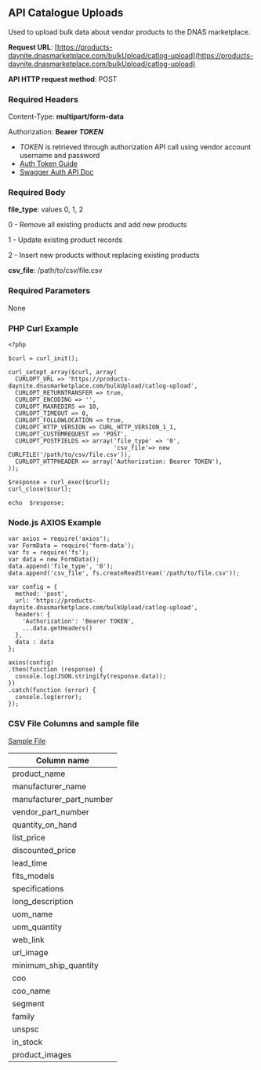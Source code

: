 <!--

---

layout: template

title: cataloqueupload

filename: cataloqueupload.md

--- 

-->

## API Catalogue Uploads

Used to upload bulk data about vendor products to the DNAS marketplace.

**Request URL**: [https://products-daynite.dnasmarketplace.com/bulkUpload/catlog-upload](https://products-daynite.dnasmarketplace.com/bulkUpload/catlog-upload)

**API HTTP request method**: POST  

### Required Headers

Content-Type: **multipart/form-data**

Authorization: **Bearer *TOKEN*** 

- *TOKEN* is retrieved through authorization API call using vendor account username and password
- [Auth Token Guide](auth.md)
-  [Swagger Auth API Doc](https://punchout-daynite.dnasmarketplace.com/api-docs/)

### Required Body
**file_type**: values 0, 1, 2

 0 - Remove all existing products and add new products

 1 - Update existing product records

 2 - Insert new products without replacing existing products




**csv_file**: /path/to/csv/file.csv

### Required Parameters
None

### PHP Curl Example
```
<?php

$curl = curl_init(); 

curl_setopt_array($curl, array(
  CURLOPT_URL => 'https://products-daynite.dnasmarketplace.com/bulkUpload/catlog-upload',
  CURLOPT_RETURNTRANSFER => true,
  CURLOPT_ENCODING => '',
  CURLOPT_MAXREDIRS => 10,
  CURLOPT_TIMEOUT => 0,
  CURLOPT_FOLLOWLOCATION => true,
  CURLOPT_HTTP_VERSION => CURL_HTTP_VERSION_1_1,
  CURLOPT_CUSTOMREQUEST => 'POST',
  CURLOPT_POSTFIELDS => array('file_type' => '0',
							  'csv_file'=> new CURLFILE('/path/to/csv/file.csv')),
  CURLOPT_HTTPHEADER => array('Authorization: Bearer TOKEN'),
));

$response = curl_exec($curl);
curl_close($curl);

echo  $response;
```
### Node.js AXIOS Example
```
var axios = require('axios');
var FormData = require('form-data');
var fs = require('fs');
var data = new FormData();
data.append('file_type', '0');
data.append('csv_file', fs.createReadStream('/path/to/file.csv'));

var config = {
  method: 'post',
  url: 'https://products-daynite.dnasmarketplace.com/bulkUpload/catlog-upload',
  headers: { 
    'Authorization': 'Bearer TOKEN', 
    ...data.getHeaders()
  },
  data : data
};

axios(config)
.then(function (response) {
  console.log(JSON.stringify(response.data));
})
.catch(function (error) {
  console.log(error);
});

```
### CSV File Columns and sample file

[Sample File](https://dn-as.github.io/MarketplaceApiDocs/product_sample_file.csv)
 
| Column name 	|
|--						|
|	product_name							|
|	manufacturer_name					|
|	manufacturer_part_number		|
|	vendor_part_number				|
|	quantity_on_hand						|
|	list_price		|
|	discounted_price		|
|	lead_time		|
|	fits_models		|
|	specifications		|
|	long_description		|
|	uom_name		|
|	uom_quantity		|
|	web_link		|
|	url_image		|
|	minimum_ship_quantity		|
|	coo		|
|	coo_name		|
|	segment		|
|	family		|
|	unspsc		|
|	in_stock		|
|	product_images		|

